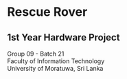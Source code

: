 # Rescue Rover <br>

## 1st Year Hardware Project <br>
Group 09 - Batch 21 <br>
Faculty of Information Technology <br>
University of Moratuwa, Sri Lanka
